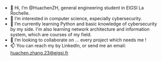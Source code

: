 - 👋 Hi, I’m @HuachenZH, general engineering student in EIGSI La Rochelle.
- 👀 I’m interested in computer science, especially cybersecurity.
- 🌱 I’m currently learning Python and basic knowledge of cybersecurity by my side. I'm also learning network architecture and information system, which are courses of my field.
- 💞️ I’m looking to collaborate on ... every project which needs me !
- 📫 You can reach my by LinkedIn, or send me an email: huachen.zhang.23@eigsi.fr

<!---
HuachenZH/HuachenZH is a ✨ special ✨ repository because its `README.md` (this file) appears on your GitHub profile.
You can click the Preview link to take a look at your changes.
--->
